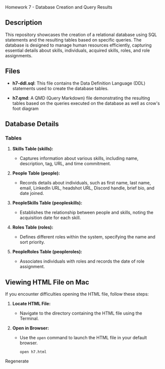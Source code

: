  Homework 7 - Database Creation and Query Results

## Description

This repository showcases the creation of a relational database using SQL statements and the resulting tables based on specific queries. The database is designed to manage human resources efficiently, capturing essential details about skills, individuals, acquired skills, roles, and role assignments.

## Files

- **h7-ddl.sql**: This file contains the Data Definition Language (DDL) statements used to create the database tables.

- **h7.qmd**: A QMD (Query Markdown) file demonstrating the resulting tables based on the queries executed on the database as well as crow's foot diagram

## Database Details

### Tables

1. **Skills Table (skills):**
   - Captures information about various skills, including name, description, tag, URL, and time commitment.

2. **People Table (people):**
   - Records details about individuals, such as first name, last name, email, LinkedIn URL, headshot URL, Discord handle, brief bio, and date joined.

3. **PeopleSkills Table (peopleskills):**
   - Establishes the relationship between people and skills, noting the acquisition date for each skill.

4. **Roles Table (roles):**
   - Defines different roles within the system, specifying the name and sort priority.

5. **PeopleRoles Table (peopleroles):**
   - Associates individuals with roles and records the date of role assignment.

## Viewing HTML File on Mac

If you encounter difficulties opening the HTML file, follow these steps:

1. **Locate HTML File:**
   - Navigate to the directory containing the HTML file using the Terminal.

2. **Open in Browser:**
   - Use the `open` command to launch the HTML file in your default browser.
     ```
     open h7.html
     ```







Regenerate

